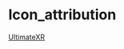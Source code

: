 # Icon_attribution

 [UltimateXR](https://www.ultimatexr.io/images/apple-touch-icon.d3598273e56808be703e048275a2fd5897c617cbb55164077da95da1b6bb65e4.png)
 
